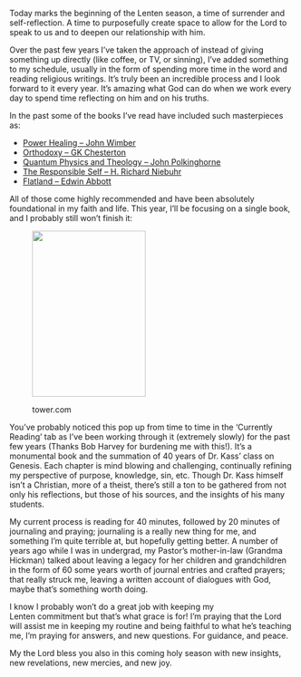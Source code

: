 Today marks the beginning of the Lenten season, a time of surrender and self-reflection. A time to purposefully create space to allow for the Lord to speak to us and to deepen our relationship with him.



Over the past few years I&#8217;ve taken the approach of instead of giving something up directly (like coffee, or TV, or sinning), I&#8217;ve added something to my schedule, usually in the form of spending more time in the word and reading religious writings. It&#8217;s truly been an incredible process and I look forward to it every year. It&#8217;s amazing what God can do when we work every day to spend time reflecting on him and on his truths.



In the past some of the books I&#8217;ve read have included such masterpieces as:

* <a title="Power Healing" href="http://www.amazon.com/Power-Healing-John-Wimber/dp/0060695412/ref&#61;sr_1_1?ie&#61;UTF8&#38;qid&#61;1360820687&#38;sr&#61;8-1" target="_blank"><span style="line-height: 15px;">Power Healing &#8211; John Wimber</span></a>
* <a href="http://www.amazon.com/Orthodoxy-G-K-Chesterton/dp/1613823649/ref&#61;sr_1_1?s&#61;books&#38;ie&#61;UTF8&#38;qid&#61;1360820722&#38;sr&#61;1-1" target="_blank">Orthodoxy &#8211; GK Chesterton</a>
* <a title="Quantum Physics and Theology" href="http://www.amazon.com/Quantum-Physics-Theology-Unexpected-Kinship/dp/0300138407/ref&#61;sr_1_1?s&#61;books&#38;ie&#61;UTF8&#38;qid&#61;1360820756&#38;sr&#61;1-1" target="_blank">Quantum Physics and Theology &#8211; John Polkinghorne</a>
* <a title="The Responsible Self" href="http://www.amazon.com/Responsible-Self-Christian-Philosophy-Theological/dp/0664221521/ref&#61;sr_1_1?s&#61;books&#38;ie&#61;UTF8&#38;qid&#61;1360820791&#38;sr&#61;1-1" target="_blank">The Responsible Self &#8211; H. Richard Niebuhr</a>
* <a title="Flatland" href="http://www.amazon.com/Flatland-Romance-Dimensions-Thrift-Editions/dp/048627263X/ref&#61;sr_1_1?s&#61;books&#38;ie&#61;UTF8&#38;qid&#61;1360820836&#38;sr&#61;1-1" target="_blank">Flatland &#8211; Edwin Abbott</a>



All of those come highly recommended and have been absolutely foundational in my faith and life. This year, I&#8217;ll be focusing on a single book, and I probably still won&#8217;t finish it:



<figure  class="wp-caption alignnone">

<img alt="" src="https://i43.tower.com/images/mm100415234/beginning-wisdom-leon-kass-hardcover-cover-art.jpg" width="200" height="293" /><figcaption class="wp-caption-text">tower.com</figcaption></figure> 



You&#8217;ve probably noticed this pop up from time to time in the &#8216;Currently Reading&#8217; tab as I&#8217;ve been working through it (extremely slowly) for the past few years (Thanks Bob Harvey for burdening me with this!). It&#8217;s a monumental book and the summation of 40 years of Dr. Kass&#8217; class on Genesis. Each chapter is mind blowing and challenging, continually refining my perspective of purpose, knowledge, sin, etc. Though Dr. Kass himself isn&#8217;t a Christian, more of a theist, there&#8217;s still a ton to be gathered from not only his reflections, but those of his sources, and the insights of his many students.



My current process is reading for 40 minutes, followed by 20 minutes of journaling and praying; journaling is a really new thing for me, and something I&#8217;m quite terrible at, but hopefully getting better. A number of years ago while I was in undergrad, my Pastor&#8217;s mother-in-law (Grandma Hickman) talked about leaving a legacy for her children and grandchildren in the form of 60 some years worth of journal entries and crafted prayers; that really struck me, leaving a written account of dialogues with God, maybe that&#8217;s something worth doing.



I know I probably won&#8217;t do a great job with keeping my Lenten commitment but that&#8217;s what grace is for! I&#8217;m praying that the Lord will assist me in keeping my routine and being faithful to what he&#8217;s teaching me, I&#8217;m praying for answers, and new questions. For guidance, and peace.



My the Lord bless you also in this coming holy season with new insights, new revelations, new mercies, and new joy.

